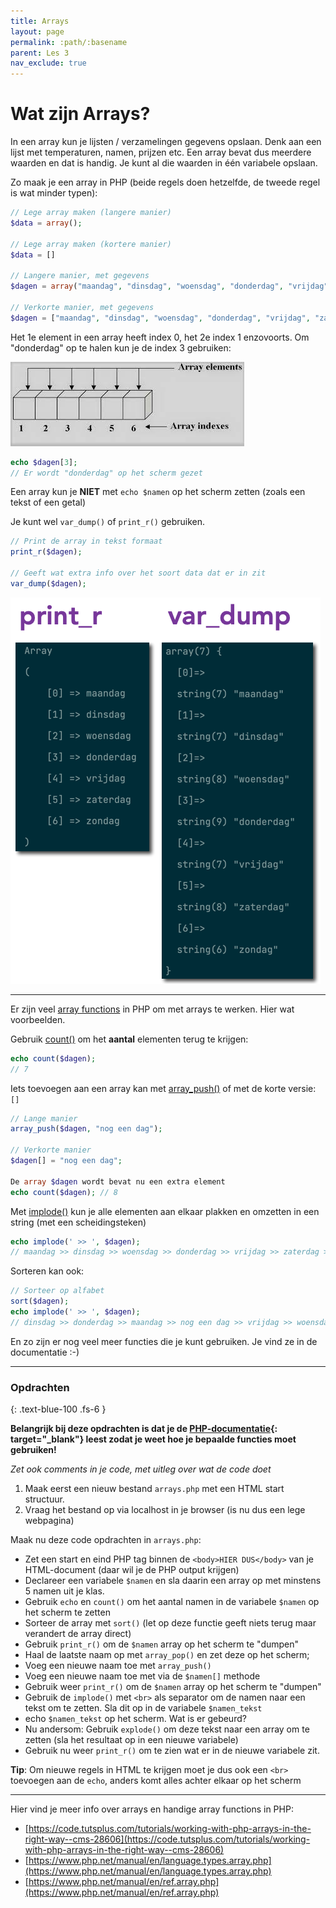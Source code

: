 ```yaml
---
title: Arrays 
layout: page 
permalink: :path/:basename 
parent: Les 3 
nav_exclude: true
---
```


# Wat zijn Arrays? 

In een array kun je lijsten / verzamelingen gegevens opslaan. Denk aan een lijst met temperaturen, namen, prijzen etc.
Een array bevat dus meerdere waarden en dat is handig. Je kunt al die waarden in één variabele opslaan.

Zo maak je een array in PHP (beide regels doen hetzelfde, de tweede regel is wat minder typen):

```php
// Lege array maken (langere manier)
$data = array();

// Lege array maken (kortere manier)
$data = []

// Langere manier, met gegevens
$dagen = array("maandag", "dinsdag", "woensdag", "donderdag", "vrijdag", "zaterdag", "zondag");

// Verkorte manier, met gegevens
$dagen = ["maandag", "dinsdag", "woensdag", "donderdag", "vrijdag", "zaterdag", "zondag"];
```

Het 1e element in een array heeft index 0, het 2e index 1 enzovoorts. Om "donderdag" op te halen kun je de index 3 gebruiken:

![Array index](images/array_index.jpg)

```php
echo $dagen[3]; 
// Er wordt "donderdag" op het scherm gezet
```

Een array kun je **NIET** met `echo $namen` op het scherm zetten (zoals een tekst of een getal)

Je kunt wel `var_dump()` of `print_r()` gebruiken.

```php
// Print de array in tekst formaat
print_r($dagen);   

// Geeft wat extra info over het soort data dat er in zit
var_dump($dagen); 
```

![print_r](images/dump.png)

---

Er zijn veel [array functions](https://www.php.net/manual/en/ref.array.php) in PHP om met arrays te werken. Hier wat voorbeelden.

Gebruik [count()](https://www.php.net/manual/en/function.count.php) om het **aantal** elementen terug te krijgen:

```php 
echo count($dagen); 
// 7
``` 

Iets toevoegen aan een array kan met [array_push()](https://www.php.net/manual/en/function.array-push.php) of met de korte versie: `[]`

```php
// Lange manier
array_push($dagen, "nog een dag");

// Verkorte manier 
$dagen[] = "nog een dag";

De array $dagen wordt bevat nu een extra element
echo count($dagen); // 8
```

Met [implode()](https://www.php.net/manual/en/function.implode.php) kun je alle elementen aan elkaar plakken en omzetten in een string (met een scheidingsteken)

```php
echo implode(' >> ', $dagen);
// maandag >> dinsdag >> woensdag >> donderdag >> vrijdag >> zaterdag >> zondag >> nog een dag
```

Sorteren kan ook:

```php
// Sorteer op alfabet
sort($dagen);
echo implode(' >> ', $dagen);
// dinsdag >> donderdag >> maandag >> nog een dag >> vrijdag >> woensdag >> zaterdag >> zondag
```

En zo zijn er nog veel meer functies die je kunt gebruiken. Je vind ze in de documentatie :-)

---

### Opdrachten
{: .text-blue-100 .fs-6 }

**Belangrijk bij deze opdrachten is dat je de [PHP-documentatie](https://www.php.net/manual/en/ref.array.php){: target="_blank"} leest zodat je weet hoe je bepaalde functies moet gebruiken!**

*Zet ook comments in je code, met uitleg over wat de code doet*

1. Maak eerst een nieuw bestand `arrays.php` met een HTML start structuur. 
2. Vraag het bestand op via localhost in je browser (is nu dus een lege webpagina)

Maak nu deze code opdrachten in `arrays.php`:

- Zet een start en eind PHP tag binnen de `<body>HIER DUS</body>` van je HTML-document (daar wil je de PHP output krijgen)
- Declareer een variabele `$namen` en sla daarin een array op met minstens 5 namen uit je klas.
- Gebruik `echo` en `count()` om het aantal namen in de variabele `$namen` op het scherm te zetten 
- Sorteer de array met `sort()` (let op deze functie geeft niets terug maar verandert de array direct)
- Gebruik `print_r()` om de `$namen` array op het scherm te "dumpen"
- Haal de laatste naam op met `array_pop()` en zet deze op het scherm;
- Voeg een nieuwe naam toe met `array_push()`
- Voeg een nieuwe naam toe met via de `$namen[]` methode
- Gebruik weer `print_r()` om de `$namen` array op het scherm te "dumpen"
- Gebruik de `implode()` met `<br>` als separator om de namen naar een tekst om te zetten. Sla dit op in de variabele `$namen_tekst`
- echo `$namen_tekst` op het scherm. Wat is er gebeurd?
- Nu andersom: Gebruik `explode()` om deze tekst naar een array om te zetten (sla het resultaat op in een nieuwe variabele)
- Gebruik nu weer `print_r()` om te zien wat er in de nieuwe variabele zit.


**Tip**: Om nieuwe regels in HTML te krijgen moet je dus ook een `<br>` toevoegen aan de `echo`, anders komt alles achter elkaar op het scherm

---

Hier vind je meer info over arrays en handige array functions in PHP:

- [https://code.tutsplus.com/tutorials/working-with-php-arrays-in-the-right-way--cms-28606](https://code.tutsplus.com/tutorials/working-with-php-arrays-in-the-right-way--cms-28606)
- [https://www.php.net/manual/en/language.types.array.php](https://www.php.net/manual/en/language.types.array.php)
- [https://www.php.net/manual/en/ref.array.php](https://www.php.net/manual/en/ref.array.php)

